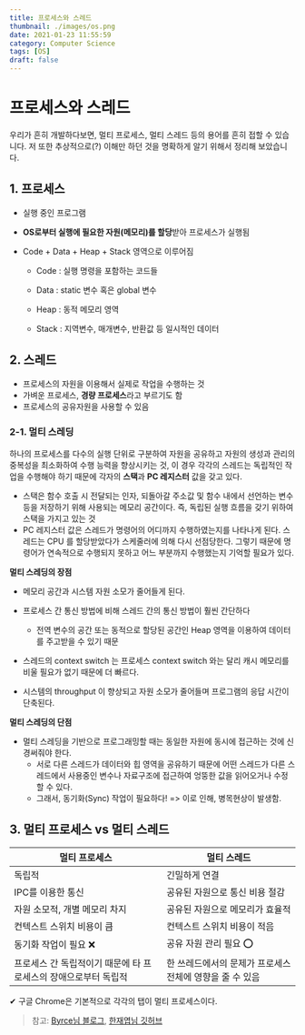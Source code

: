 ```yaml
---
title: 프로세스와 스레드
thumbnail: ./images/os.png
date: 2021-01-23 11:55:59
category: Computer Science
tags: [OS]
draft: false
---
```


# 프로세스와 스레드
우리가 흔히 개발하다보면, 멀티 프로세스, 멀티 스레드 등의 용어를 흔히 접할 수 있습니다. 저 또한 추상적으로(?) 이해만 하던 것을 명확하게 알기 위해서 정리해 보았습니다.

## 1. 프로세스

- 실행 중인 프로그램

- **OS로부터 실행에 필요한 자원(메모리)를 할당**받아 프로세스가 실행됨

- Code + Data + Heap + Stack 영역으로 이루어짐

  - Code : 실행 명령을 포함하는 코드들

  - Data : static 변수 혹은 global 변수

  - Heap : 동적 메모리 영역

  - Stack : 지역변수, 매개변수, 반환값 등 일시적인 데이터

## 2. 스레드

- 프로세스의 자원을 이용해서 실제로 작업을 수행하는 것
- 가벼운 프로세스, **경량 프로세스**라고 부르기도 함
- 프로세스의 공유자원을 사용할 수 있음



### 2-1. 멀티 스레딩

하나의 프로세스를 다수의 실행 단위로 구분하여 자원을 공유하고 자원의 생성과 관리의 중복성을 최소화하여 수행 능력을 향상시키는 것, 이 경우 각각의 스레드는 독립적인 작업을 수행해야 하기 때문에 각자의 **스택**과 **PC 레지스터** 값을 갖고 있다.

- 스택은 함수 호출 시 전달되는 인자, 되돌아갈 주소값 및 함수 내에서 선언하는 변수 등을 저장하기 위해 사용되는 메모리 공간이다. 즉, 독립된 실행 흐름을 갖기 위하여 스택을 가지고 있는 것
- PC 레지스터 값은 스레드가 명령어의 어디까지 수행하였는지를 나타나게 된다. 스레드는 CPU 를 할당받았다가 스케줄러에 의해 다시 선점당한다. 그렇기 때문에 명령어가 연속적으로 수행되지 못하고 어느 부분까지 수행했는지 기억할 필요가 있다.



**멀티 스레딩의 장점**

- 메모리 공간과 시스템 자원 소모가 줄어들게 된다.

- 프로세스 간 통신 방법에 비해 스레드 간의 통신 방법이 훨씬 간단하다
  - 전역 변수의 공간 또는 동적으로 할당된 공간인 Heap 영역을 이용하여 데이터를 주고받을 수 있기 때문
- 스레드의 context switch 는 프로세스 context switch 와는 달리 캐시 메모리를 비울 필요가 없기 때문에 더 빠르다.

- 시스템의 throughput 이 향상되고 자원 소모가 줄어들며 프로그램의 응답 시간이 단축된다.



**멀티 스레딩의 단점**

- 멀티 스레딩을 기반으로 프로그래밍할 때는 동일한 자원에 동시에 접근하는 것에 신경써줘야 한다.
  - 서로 다른 스레드가 데이터와 힙 영역을 공유하기 때문에 어떤 스레드가 다른 스레드에서 사용중인 변수나 자료구조에 접근하여 엉뚱한 값을 읽어오거나 수정할 수 있다.
  - 그래서, 동기화(Sync) 작업이 필요하다! => 이로 인해, 병목현상이 발생함.



## 3. 멀티 프로세스 vs 멀티 스레드

| 멀티 프로세스                                                | 멀티 스레드                                              |
| ------------------------------------------------------------ | -------------------------------------------------------- |
| 독립적                                                       | 긴밀하게 연결                                            |
| IPC를 이용한 통신                                            | 공유된 자원으로 통신 비용 절감                           |
| 자원 소모적, 개별 메모리 차지                                | 공유된 자원으로 메모리가 효율적                          |
| 컨텍스트 스위치 비용이 큼                                    | 컨텍스트 스위치 비용이 적음                              |
| 동기화 작업이 필요 ❌                                         | 공유 자원 관리 필요 ⭕️                                    |
| 프로세스 간 독립적이기 때문에 타 프로세스의 장애으로부터 독립적 | 한 쓰레드에서의 문제가 프로세스 전체에 영향을 줄 수 있음 |

✔ 구글 Chrome은 기본적으로 각각의 탭이 멀티 프로세스이다.



> 참고: [Byrce님 블로그](https://bryceyangs.github.io/study/2021/02/22/Java-Thread/), [한재엽님 깃허브](https://github.com/JaeYeopHan/Interview_Question_for_Beginner/tree/master/OS#%ED%94%84%EB%A1%9C%EC%84%B8%EC%8A%A4%EC%99%80-%EC%8A%A4%EB%A0%88%EB%93%9C%EC%9D%98-%EC%B0%A8%EC%9D%B4)

